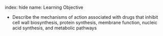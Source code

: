 index: hide
name: Learning Objective

  * Describe the mechanisms of action associated with drugs that inhibit cell wall biosynthesis, protein synthesis, membrane function, nucleic acid synthesis, and metabolic pathways
